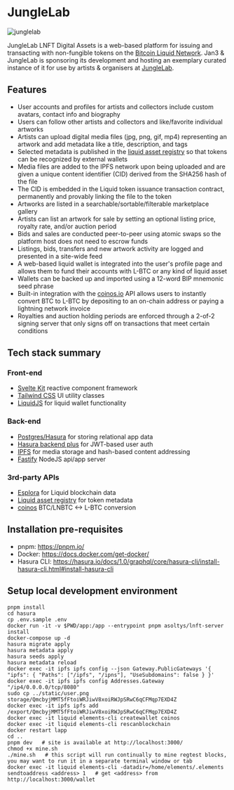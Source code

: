 # JungleLab
![junglelab ](https://junglelab.io/logo-default.svg)

JungleLab LNFT Digital Assets is a web-based platform for issuing and transacting with non-fungible tokens on the [Bitcoin Liquid Network](https://blockstream.com/liquid/). Jan3 & JungleLab is sponsoring its development and hosting an exemplary curated instance of it for use by artists & organisers at [JungleLab](https://junglelab.io).

## Features

- User accounts and profiles for artists and collectors include custom avatars, contact info and biography
- Users can follow other artists and collectors and like/favorite individual artworks
- Artists can upload digital media files (jpg, png, gif, mp4) representing an artwork and add metadata like a title, description, and tags
- Selected metadata is published in the [liquid asset registry](https://docs.blockstream.com/liquid/developer-guide/proof-of-issuance.html) so that tokens can be recognized by external wallets
- Media files are added to the IPFS network upon being uploaded and are given a unique content identifier (CID) derived from the SHA256 hash of the file
- The CID is embedded in the Liquid token issuance transaction contract, permanently and provably linking the file to the token
- Artworks are listed in a searchable/sortable/filterable marketplace gallery
- Artists can list an artwork for sale by setting an optional listing price, royalty rate, and/or auction period
- Bids and sales are conducted peer-to-peer using atomic swaps so the platform host does not need to escrow funds
- Listings, bids, transfers and new artwork activity are logged and presented in a site-wide feed
- A web-based liquid wallet is integrated into the user's profile page and allows them to fund their accounts with L-BTC or any kind of liquid asset
- Wallets can be backed up and imported using a 12-word BIP mnemonic seed phrase
- Built-in integration with the [coinos.io](https://coinos.io) API allows users to instantly convert BTC to L-BTC by depositing to an on-chain address or paying a lightning network invoice
- Royalties and auction holding periods are enforced through a 2-of-2 signing server that only signs off on transactions that meet certain conditions

## Tech stack summary

### Front-end

- [Svelte Kit](https://github.com/sveltejs/kit) reactive component framework
- [Tailwind CSS](https://tailwindcss.com/) UI utility classes
- [LiquidJS](https://github.com/vulpemventures/liquidjs-lib) for liquid wallet functionality

### Back-end

- [Postgres/Hasura](https://hasura.io) for storing relational app data
- [Hasura backend plus](https://github.com/nhost/hasura-backend-plus) for JWT-based user auth
- [IPFS](https://ipfs.io) for media storage and hash-based content addressing
- [Fastify](https://www.fastify.io/) NodeJS api/app server

### 3rd-party APIs

- [Esplora](https://github.com/Blockstream/esplora/blob/master/API.md) for Liquid blockchain data
- [Liquid asset registry](https://docs.blockstream.com/liquid/developer-guide/proof-of-issuance.html) for token metadata
- [coinos](https://coinos.io/) BTC/LNBTC <-> L-BTC conversion

## Installation pre-requisites

- pnpm: https://pnpm.io/
- Docker: https://docs.docker.com/get-docker/
- Hasura CLI: https://hasura.io/docs/1.0/graphql/core/hasura-cli/install-hasura-cli.html#install-hasura-cli

## Setup local development environment

    pnpm install
    cd hasura
    cp .env.sample .env
    docker run -it -v $PWD/app:/app --entrypoint pnpm asoltys/lnft-server install
    docker-compose up -d
    hasura migrate apply
    hasura metadata apply
    hasura seeds apply
    hasura metadata reload
    docker exec -it ipfs ipfs config --json Gateway.PublicGateways '{ "ipfs": { "Paths": ["/ipfs", "/ipns"], "UseSubdomains": false } }'
    docker exec -it ipfs ipfs config Addresses.Gateway "/ip4/0.0.0.0/tcp/8080"
    sudo cp ../static/user.png storage/QmcbyjMMT5fFtoiWRJiwV8xoiRWJpSRwC6qCFMqp7EXD4Z
    docker exec -it ipfs ipfs add /export/QmcbyjMMT5fFtoiWRJiwV8xoiRWJpSRwC6qCFMqp7EXD4Z
    docker exec -it liquid elements-cli createwallet coinos
    docker exec -it liquid elements-cli rescanblockchain
    docker restart lapp
    cd ..
    pnpm dev   # site is available at http://localhost:3000/
    chmod +x mine.sh
    ./mine.sh   # this script will run continually to mine regtest blocks, you may want to run it in a separate terminal window or tab
    docker exec -it liquid elements-cli -datadir=/home/elements/.elements sendtoaddress <address> 1   # get <address> from http://localhost:3000/wallet
